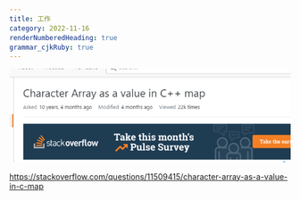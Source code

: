 ```yaml
---
title: 工作
category: 2022-11-16
renderNumberedHeading: true
grammar_cjkRuby: true
---
```


![enter description here](./images/1668597793287.png)

https://stackoverflow.com/questions/11509415/character-array-as-a-value-in-c-map